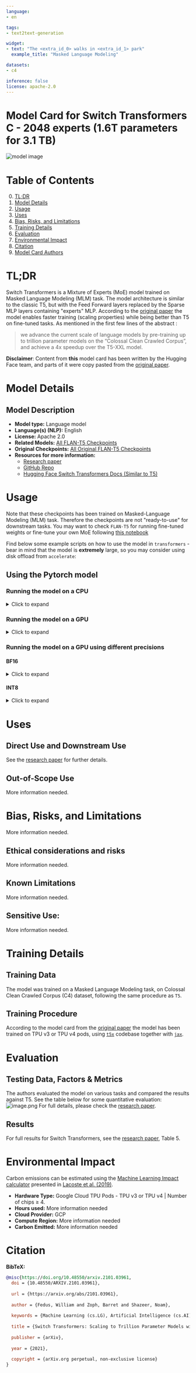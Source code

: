 ```yaml
---
language: 
- en

tags:
- text2text-generation

widget:
- text: "The <extra_id_0> walks in <extra_id_1> park"
  example_title: "Masked Language Modeling"

datasets:
- c4

inference: false
license: apache-2.0
---
```


# Model Card for Switch Transformers C - 2048 experts (1.6T parameters for 3.1 TB)

![model image](https://cdn-uploads.huggingface.co/production/uploads/1666966931908-62441d1d9fdefb55a0b7d12c.png)

#  Table of Contents

0. [TL;DR](#TL;DR)
1. [Model Details](#model-details)
2. [Usage](#usage)
3. [Uses](#uses)
4. [Bias, Risks, and Limitations](#bias-risks-and-limitations)
5. [Training Details](#training-details)
6. [Evaluation](#evaluation)
7. [Environmental Impact](#environmental-impact)
8. [Citation](#citation)
9. [Model Card Authors](#model-card-authors)

# TL;DR

Switch Transformers is a Mixture of Experts (MoE) model trained on Masked Language Modeling (MLM) task. The model architecture is similar to the classic T5, but with the Feed Forward layers replaced by the Sparse MLP layers containing "experts" MLP. According to the [original paper](https://arxiv.org/pdf/2101.03961.pdf) the model enables faster training (scaling properties) while being better than T5 on fine-tuned tasks. 
As mentioned in the first few lines of the abstract : 
>  we advance the current scale of language models by pre-training up to trillion parameter models on the “Colossal Clean Crawled Corpus”, and achieve a 4x speedup over the T5-XXL model.

**Disclaimer**: Content from **this** model card has been written by the Hugging Face team, and parts of it were copy pasted from the [original paper](https://arxiv.org/pdf/2101.03961.pdf).

# Model Details

## Model Description


- **Model type:** Language model
- **Language(s) (NLP):** English
- **License:** Apache 2.0
- **Related Models:** [All FLAN-T5 Checkpoints](https://huggingface.co/models?search=switch)
- **Original Checkpoints:** [All Original FLAN-T5 Checkpoints](https://github.com/google-research/t5x/blob/main/docs/models.md#mixture-of-experts-moe-checkpoints)
- **Resources for more information:**
  - [Research paper](https://arxiv.org/pdf/2101.03961.pdf)
  - [GitHub Repo](https://github.com/google-research/t5x)
  - [Hugging Face Switch Transformers Docs (Similar to T5) ](https://huggingface.co/docs/transformers/model_doc/switch_transformers)

# Usage

Note that these checkpoints has been trained on Masked-Language Modeling (MLM) task. Therefore the checkpoints are not "ready-to-use" for downstream tasks. You may want to check `FLAN-T5` for running fine-tuned weights or fine-tune your own MoE following [this notebook](https://colab.research.google.com/drive/1aGGVHZmtKmcNBbAwa9hbu58DDpIuB5O4?usp=sharing)

Find below some example scripts on how to use the model in `transformers` - bear in mind that the model is **extremely** large, so you may consider using disk offload from `accelerate`:

## Using the Pytorch model

### Running the model on a CPU

<details>
<summary> Click to expand </summary>

```python
# pip install accelerate
from transformers import AutoTokenizer, SwitchTransformersForConditionalGeneration

tokenizer = AutoTokenizer.from_pretrained("google/switch-c-2048")
model = SwitchTransformersForConditionalGeneration.from_pretrained("google/switch-c-2048", device_map="auto", offload_folder=<OFFLOAD_FOLDER>)

input_text = "A <extra_id_0> walks into a bar a orders a <extra_id_1> with <extra_id_2> pinch of <extra_id_3>."
input_ids = tokenizer(input_text, return_tensors="pt").input_ids

outputs = model.generate(input_ids)
print(tokenizer.decode(outputs[0]))
>>> <pad> <extra_id_0> man<extra_id_1> beer<extra_id_2> a<extra_id_3> salt<extra_id_4>.</s>
```

</details>

### Running the model on a GPU

<details>
<summary> Click to expand </summary>

```python
# pip install accelerate
from transformers import AutoTokenizer, SwitchTransformersForConditionalGeneration

tokenizer = AutoTokenizer.from_pretrained("google/switch-c-2048")
model = SwitchTransformersForConditionalGeneration.from_pretrained("google/switch-c-2048", device_map="auto", offload_folder=<OFFLOAD_FOLDER>)

input_text = "A <extra_id_0> walks into a bar a orders a <extra_id_1> with <extra_id_2> pinch of <extra_id_3>."
input_ids = tokenizer(input_text, return_tensors="pt").input_ids.to(0)

outputs = model.generate(input_ids)
print(tokenizer.decode(outputs[0]))
>>> <pad> <extra_id_0> man<extra_id_1> beer<extra_id_2> a<extra_id_3> salt<extra_id_4>.</s>
```

</details>

### Running the model on a GPU using different precisions

#### BF16

<details>
<summary> Click to expand </summary>

```python
# pip install accelerate
from transformers import AutoTokenizer, SwitchTransformersForConditionalGeneration

tokenizer = AutoTokenizer.from_pretrained("google/switch-c-2048")
model = SwitchTransformersForConditionalGeneration.from_pretrained("google/switch-c-2048", device_map="auto", torch_dtype=torch.bfloat16, offload_folder=<OFFLOAD_FOLDER>)

input_text = "A <extra_id_0> walks into a bar a orders a <extra_id_1> with <extra_id_2> pinch of <extra_id_3>."
input_ids = tokenizer(input_text, return_tensors="pt").input_ids.to(0)

outputs = model.generate(input_ids)
print(tokenizer.decode(outputs[0]))
>>> <pad> <extra_id_0> man<extra_id_1> beer<extra_id_2> a<extra_id_3> salt<extra_id_4>.</s>
```

</details>

#### INT8

<details>
<summary> Click to expand </summary>

```python
# pip install bitsandbytes accelerate
from transformers import AutoTokenizer, SwitchTransformersForConditionalGeneration

tokenizer = AutoTokenizer.from_pretrained("google/switch-c-2048")
model = SwitchTransformersForConditionalGeneration.from_pretrained("google/switch-c-2048", device_map="auto", offload_folder=<OFFLOAD_FOLDER>)

input_text = "A <extra_id_0> walks into a bar a orders a <extra_id_1> with <extra_id_2> pinch of <extra_id_3>."
input_ids = tokenizer(input_text, return_tensors="pt").input_ids.to(0)

outputs = model.generate(input_ids)
print(tokenizer.decode(outputs[0]))
>>> <pad> <extra_id_0> man<extra_id_1> beer<extra_id_2> a<extra_id_3> salt<extra_id_4>.</s>
```

</details>

# Uses

## Direct Use and Downstream Use

See the [research paper](https://arxiv.org/pdf/2101.03961.pdf) for further details.

## Out-of-Scope Use

More information needed.

# Bias, Risks, and Limitations

More information needed.

## Ethical considerations and risks

More information needed.

## Known Limitations

More information needed.

## Sensitive Use:

More information needed.

# Training Details

## Training Data

The model was trained on a Masked Language Modeling task, on Colossal Clean Crawled Corpus (C4) dataset, following the same procedure as `T5`.


## Training Procedure

According to the model card from the [original paper](https://arxiv.org/pdf/2101.03961.pdf) the model has been trained on TPU v3 or TPU v4 pods, using [`t5x`](https://github.com/google-research/t5x) codebase together with [`jax`](https://github.com/google/jax).


# Evaluation

## Testing Data, Factors & Metrics

The authors evaluated the model on various tasks and compared the results against T5. See the table below for some quantitative evaluation:
![image.png](https://s3.amazonaws.com/moonup/production/uploads/1666967660372-62441d1d9fdefb55a0b7d12c.png)
For full details, please check the [research paper](https://arxiv.org/pdf/2101.03961.pdf).

## Results 

For full results for Switch Transformers, see the [research paper](https://arxiv.org/pdf/2101.03961.pdf), Table 5.

# Environmental Impact

Carbon emissions can be estimated using the [Machine Learning Impact calculator](https://mlco2.github.io/impact#compute) presented in [Lacoste et al. (2019)](https://arxiv.org/abs/1910.09700).

- **Hardware Type:** Google Cloud TPU Pods - TPU v3 or TPU v4  | Number of chips ≥ 4.
- **Hours used:** More information needed
- **Cloud Provider:** GCP
- **Compute Region:** More information needed
- **Carbon Emitted:** More information needed

# Citation

**BibTeX:**

```bibtex
@misc{https://doi.org/10.48550/arxiv.2101.03961,
  doi = {10.48550/ARXIV.2101.03961},
  
  url = {https://arxiv.org/abs/2101.03961},
  
  author = {Fedus, William and Zoph, Barret and Shazeer, Noam},
  
  keywords = {Machine Learning (cs.LG), Artificial Intelligence (cs.AI), FOS: Computer and information sciences, FOS: Computer and information sciences},
  
  title = {Switch Transformers: Scaling to Trillion Parameter Models with Simple and Efficient Sparsity},
  
  publisher = {arXiv},
  
  year = {2021},
  
  copyright = {arXiv.org perpetual, non-exclusive license}
}

```